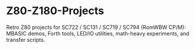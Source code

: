 # Z80-Z180-Projects
Retro Z80 projects for SC722 / SC131 / SC719 / SC794 (RomWBW CP/M): MBASIC demos, Forth tools, LED/IO utilities, math-heavy experiments, and transfer scripts.
